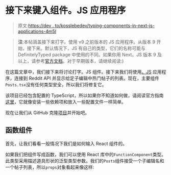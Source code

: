 # 接下来键入组件。JS 应用程序

> 原文:[https://dev . to/kosslebedev/typing-components-in-next-js-applications-4m5l](https://dev.to/kosslebedev/typing-components-in-next-js-applications-4m5l)

> **注**:本帖涵盖接下来打字。使用 v9 之前版本的 JS 应用程序。从版本 9 开始，接下来。默认情况下，JS 有自己的类型，它们的名称可能与 DefinitelyTyped package 中使用的不同。如果你用 Next。JS 版本 9 及以上，请参考[官方文档](https://nextjs.org/docs#typescript)。对于早期版本，请继续阅读:)

在这篇文章中，我们接下来将讨论打字。JS 组件。接下来我们将使用[。JS](https://github.com/koss-lebedev/nextjs-typescript) 应用程序，连接到 Reddit API 并显示给定子编辑中热门帖子的列表。现在，主要组件`Posts.tsx`没有任何类型安全，所以我们将修复它。

该项目已经包含配置的 TypeScript，所以如果你不知道如何做，请阅读官方指南[这里](https://github.com/zeit/next-plugins/tree/master/packages/next-typescript)，它就像安装一些依赖项和放入一些配置文件一样简单。

现在让我们从 GitHub 克隆[项目](https://github.com/koss-lebedev/nextjs-typescript)并开始吧。

## [](#functioncomponent)函数组件

首先，让我们看看一般情况下我们是如何输入 React 组件的。

如果我们把组件写成函数，我们可以使用 React 库中的`FunctionComponent`类型。此类型采用描述道具形状的泛型类型参数。我们的`Posts`组件接受一个子编辑名和一个帖子列表，所以`props`对象看起来像这样: